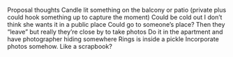 Proposal thoughts
Candle lit something on the balcony or patio (private plus could hook something up to capture the moment)
Could be cold out
I don’t think she wants it in a public place
Could go to someone’s place? Then they “leave” but really they’re close by to take photos
Do it in the apartment and have photographer hiding somewhere
Rings is inside a pickle
Incorporate photos somehow. Like a scrapbook? 